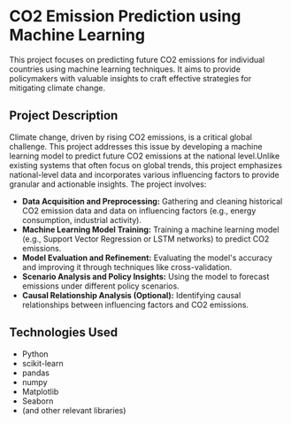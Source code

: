 # CO2 Emission Prediction using Machine Learning

This project focuses on predicting future CO2 emissions for individual countries using machine learning techniques. It aims to provide policymakers with valuable insights to craft effective strategies for mitigating climate change.

## Project Description

Climate change, driven by rising CO2 emissions, is a critical global challenge. 
This project addresses this issue by developing a machine learning model to predict future CO2 emissions at the national level.Unlike existing systems that often focus on global trends, 
this project emphasizes national-level data and incorporates various influencing factors to provide granular and actionable insights. 
The project involves:

* **Data Acquisition and Preprocessing:** Gathering and cleaning historical CO2 emission data and data on influencing factors (e.g., energy consumption, industrial activity). 
* **Machine Learning Model Training:** Training a machine learning model (e.g., Support Vector Regression or LSTM networks) to predict CO2 emissions. 
* **Model Evaluation and Refinement:** Evaluating the model's accuracy and improving it through techniques like cross-validation. 
* **Scenario Analysis and Policy Insights:** Using the model to forecast emissions under different policy scenarios.
* **Causal Relationship Analysis (Optional):** Identifying causal relationships between influencing factors and CO2 emissions.

## Technologies Used

* Python
* scikit-learn
* pandas
* numpy
* Matplotlib
* Seaborn
* (and other relevant libraries) 
